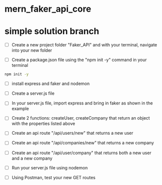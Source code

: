 # mern_faker_api_core

# simple solution branch

- [ ] Create a new project folder "Faker_API" and with your terminal, navigate into your new folder

- [ ] Create a package.json file using the "npm init -y" command in your terminal

```bash
npm init -y
```

- [ ] install express and faker and nodemon

- [ ] Create a server.js file

- [ ] In your server.js file, import express and bring in faker as shown in the example

- [ ] Create 2 functions: createUser, createCompany that return an object with the properties listed above

- [ ] Create an api route "/api/users/new" that returns a new user

- [ ] Create an api route "/api/companies/new" that returns a new company

- [ ] Create an api route "/api/user/company" that returns both a new user and a new company

- [ ] Run your server.js file using nodemon

- [ ] Using Postman, test your new GET routes